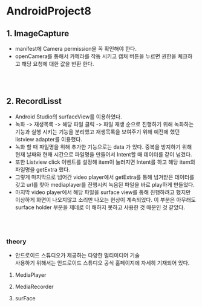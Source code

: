 # AndroidProject8 

## **1. ImageCapture**  
- manifest에 Camera permission을 꼭 확인해야 한다.  
- openCamera를 통해서 카메라를 작동 시키고 캡처 버튼을 누르면 권한을 체크하고 해당 요청에 대한 값을 반환 한다.  


<br/><br/>


## **2. RecordLisst**   
- Android Studio의 surfaceView를 이용하였다.  
- 녹화 -> 재생목록 -> 해당 파일 클릭 -> 파일 재생 순으로 진행하기 위해 녹화하는 기능과 실행 시키는 기능을 분리했고 재생목록을 보여주기 위해 예전에 했던 listview adapter를 이용했다.  
- 녹화 할 때 파일명을 위해 추가한 기능으로는 data 가 있다. 중복을 방지하기 위해 현재 날짜와 현재 시간으로 파일명을 만들어서 Intent할 때 데이터를 같이 넘겼다.  
- 또한 Listview click 이벤트를 설정해 item이 눌러지면 Intent를 하고 해당 item의 파일명을 getExtra 했다.  
- 그렇게 마지막으로 넘어간 video player에서 getExtra를 통해 넘겨받은 데이터를 갖고 url를 찾아 mediaplayer를 진행시켜 녹음된 파일을 바로 play하게 만들었다.  
- 마지막 video player에서 해당 파일을 surface view를 통해 진행하려고 했지만 이상하게 화면이 나오지않고 소리만 나오는 현상이 계속되었다. 이 부분은 아무래도 surface holder 부분을 제데로 이
해하지 못하고 사용한 것 때문인 것 같았다.  

<br/><br/>


### **theory**
- 안드로이드 스튜디오가 제공하는 다양한 멀티미디어 기술  
사용하기 위해서는 안드로이드 스튜디오 공식 홈페이지에 자세히 기재되어 있다.  

1. MediaPlayer  

2. MediaRecorder  

3. surFace 

